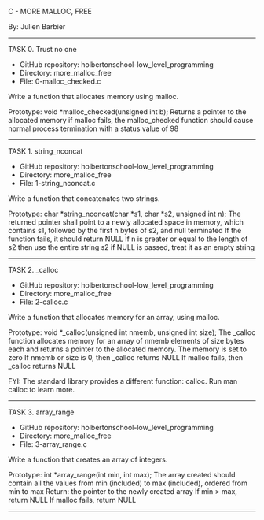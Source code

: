 C - MORE MALLOC, FREE

By: Julien Barbier

-----------------------
TASK 0. Trust no one

- GitHub repository: holbertonschool-low_level_programming
- Directory: more_malloc_free
- File: 0-malloc_checked.c

Write a function that allocates memory using malloc.

Prototype: void *malloc_checked(unsigned int b);
Returns a pointer to the allocated memory
if malloc fails, the malloc_checked function should cause normal process
termination with a status value of 98

------------------------
TASK 1. string_nconcat

- GitHub repository: holbertonschool-low_level_programming
- Directory: more_malloc_free
- File: 1-string_nconcat.c

Write a function that concatenates two strings.

Prototype: char *string_nconcat(char *s1, char *s2, unsigned int n);
The returned pointer shall point to a newly allocated space in memory, which contains s1, followed by the first n bytes of s2, and null terminated
If the function fails, it should return NULL
If n is greater or equal to the length of s2 then use the entire string s2
if NULL is passed, treat it as an empty string

------------------------
TASK 2. _calloc

- GitHub repository: holbertonschool-low_level_programming
- Directory: more_malloc_free
- File: 2-calloc.c

Write a function that allocates memory for an array, using malloc.

Prototype: void *_calloc(unsigned int nmemb, unsigned int size);
The _calloc function allocates memory for an array of nmemb elements
of size bytes each and returns a pointer to the allocated memory.
The memory is set to zero
If nmemb or size is 0, then _calloc returns NULL
If malloc fails, then _calloc returns NULL

FYI: The standard library provides a different function: calloc.
Run man calloc to learn more.

-------------------------

TASK 3. array_range

- GitHub repository: holbertonschool-low_level_programming
- Directory: more_malloc_free
- File: 3-array_range.c

Write a function that creates an array of integers.

Prototype: int *array_range(int min, int max);
The array created should contain all the values from min (included) to max (included), ordered from min to max
Return: the pointer to the newly created array
If min > max, return NULL
If malloc fails, return NULL

--------------------------
